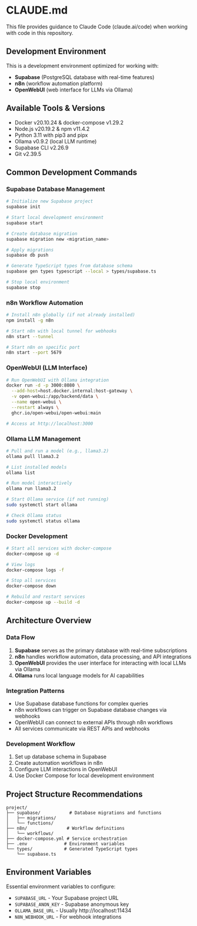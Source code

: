 # CLAUDE.md

This file provides guidance to Claude Code (claude.ai/code) when working with code in this repository.

## Development Environment

This is a development environment optimized for working with:
- **Supabase** (PostgreSQL database with real-time features)
- **n8n** (workflow automation platform)  
- **OpenWebUI** (web interface for LLMs via Ollama)

## Available Tools & Versions

- Docker v20.10.24 & docker-compose v1.29.2
- Node.js v20.19.2 & npm v11.4.2
- Python 3.11 with pip3 and pipx
- Ollama v0.9.2 (local LLM runtime)
- Supabase CLI v2.26.9
- Git v2.39.5

## Common Development Commands

### Supabase Database Management
```bash
# Initialize new Supabase project
supabase init

# Start local development environment
supabase start

# Create database migration
supabase migration new <migration_name>

# Apply migrations
supabase db push

# Generate TypeScript types from database schema
supabase gen types typescript --local > types/supabase.ts

# Stop local environment
supabase stop
```

### n8n Workflow Automation
```bash
# Install n8n globally (if not already installed)
npm install -g n8n

# Start n8n with local tunnel for webhooks
n8n start --tunnel

# Start n8n on specific port
n8n start --port 5679
```

### OpenWebUI (LLM Interface)
```bash
# Run OpenWebUI with Ollama integration
docker run -d -p 3000:8080 \
  --add-host=host.docker.internal:host-gateway \
  -v open-webui:/app/backend/data \
  --name open-webui \
  --restart always \
  ghcr.io/open-webui/open-webui:main

# Access at http://localhost:3000
```

### Ollama LLM Management
```bash
# Pull and run a model (e.g., llama3.2)
ollama pull llama3.2

# List installed models
ollama list

# Run model interactively
ollama run llama3.2

# Start Ollama service (if not running)
sudo systemctl start ollama

# Check Ollama status
sudo systemctl status ollama
```

### Docker Development
```bash
# Start all services with docker-compose
docker-compose up -d

# View logs
docker-compose logs -f

# Stop all services
docker-compose down

# Rebuild and restart services
docker-compose up --build -d
```

## Architecture Overview

### Data Flow
1. **Supabase** serves as the primary database with real-time subscriptions
2. **n8n** handles workflow automation, data processing, and API integrations
3. **OpenWebUI** provides the user interface for interacting with local LLMs via Ollama
4. **Ollama** runs local language models for AI capabilities

### Integration Patterns
- Use Supabase database functions for complex queries
- n8n workflows can trigger on Supabase database changes via webhooks
- OpenWebUI can connect to external APIs through n8n workflows
- All services communicate via REST APIs and webhooks

### Development Workflow
1. Set up database schema in Supabase
2. Create automation workflows in n8n
3. Configure LLM interactions in OpenWebUI
4. Use Docker Compose for local development environment

## Project Structure Recommendations
```
project/
├── supabase/           # Database migrations and functions
│   ├── migrations/
│   └── functions/
├── n8n/               # Workflow definitions
│   └── workflows/
├── docker-compose.yml # Service orchestration
├── .env              # Environment variables
└── types/            # Generated TypeScript types
    └── supabase.ts
```

## Environment Variables
Essential environment variables to configure:
- `SUPABASE_URL` - Your Supabase project URL
- `SUPABASE_ANON_KEY` - Supabase anonymous key
- `OLLAMA_BASE_URL` - Usually http://localhost:11434
- `N8N_WEBHOOK_URL` - For webhook integrations